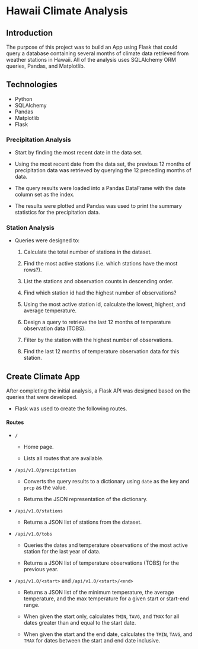 # Hawaii Climate Analysis

## Introduction

The purpose of this project was to build an App using Flask that could query a database containing several months of climate data retrieved from weather stations in Hawaii. 
All of the analysis uses SQLAlchemy ORM queries, Pandas, and Matplotlib. 

## Technologies

* Python
* SQLAlchemy
* Pandas
* Matplotlib
* Flask

### Precipitation Analysis

* Start by finding the most recent date in the data set.

* Using the most recent date from the data set, the previous 12 months of precipitation data was retrieved by querying the 12 preceding months of data. 

* The query results were loaded into a Pandas DataFrame with the date column set as the index.

* The results were plotted and Pandas was used to print the summary statistics for the precipitation data.

### Station Analysis

* Queries were designed to: 

    1. Calculate the total number of stations in the dataset.

    2. Find the most active stations (i.e. which stations have the most rows?).

    3. List the stations and observation counts in descending order.

    4. Find which station id had the highest number of observations?

    5. Using the most active station id, calculate the lowest, highest, and average temperature.

    6. Design a query to retrieve the last 12 months of temperature observation data (TOBS).

    7. Filter by the station with the highest number of observations.

    8. Find the last 12 months of temperature observation data for this station.

## Create Climate App

After completing the initial analysis, a Flask API was designed based on the queries that were developed.

* Flask was used to create the following routes.

#### Routes

* `/`

  * Home page.

  * Lists all routes that are available.

* `/api/v1.0/precipitation`

  * Converts the query results to a dictionary using `date` as the key and `prcp` as the value.

  * Returns the JSON representation of the dictionary.

* `/api/v1.0/stations`

  * Returns a JSON list of stations from the dataset.

* `/api/v1.0/tobs`
  * Queries the dates and temperature observations of the most active station for the last year of data.

  * Returns a JSON list of temperature observations (TOBS) for the previous year.

* `/api/v1.0/<start>` and `/api/v1.0/<start>/<end>`

  * Returns a JSON list of the minimum temperature, the average temperature, and the max temperature for a given start or start-end range.

  * When given the start only, calculates `TMIN`, `TAVG`, and `TMAX` for all dates greater than and equal to the start date.

  * When given the start and the end date, calculates the `TMIN`, `TAVG`, and `TMAX` for dates between the start and end date inclusive.


